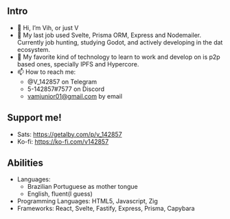 ## Intro
- 👋 Hi, I’m Vih, or just V
- 🌱 My last job used Svelte, Prisma ORM, Express and Nodemailer. Currently job hunting, studying Godot, and actively developing in the dat ecosystem.
- 💞️ My favorite kind of technology to learn to work and develop on is p2p based ones, specially IPFS and Hypercore.
- 📫 How to reach me: 
  * @V_142857 on Telegram
  * 5-142857#7577 on Discord
  * vamjunior01@gmail.com by email
## Support me!
 - Sats: https://getalby.com/p/v_142857
 - Ko-fi: https://ko-fi.com/v142857

## Abilities
  - Languages:
    - Brazilian Portuguese as mother tongue
    - English, fluent(I guess)
  - Programming Languages: HTML5, Javascript, Zig
  - Frameworks: React, Svelte, Fastify, Express, Prisma, Capybara
